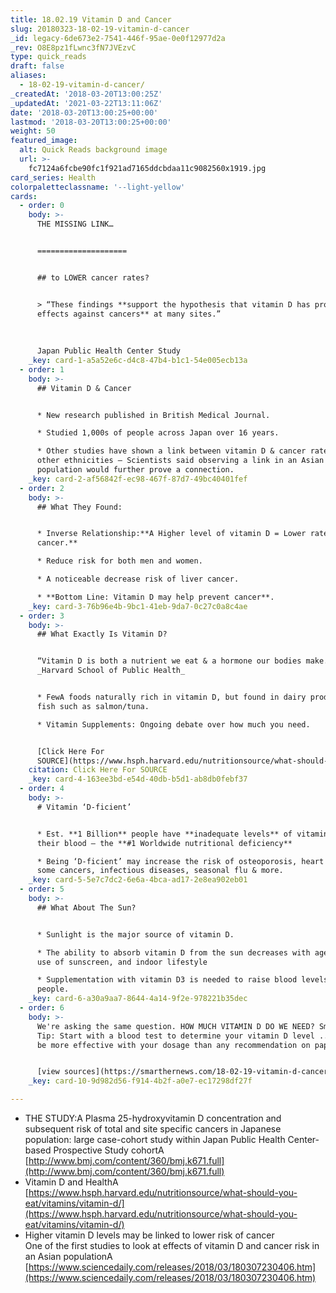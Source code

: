 ```yaml
---
title: 18.02.19 Vitamin D and Cancer
slug: 20180323-18-02-19-vitamin-d-cancer
_id: legacy-6de673e2-7541-446f-95ae-0e0f12977d2a
_rev: O8E8pz1fLwnc3fN7JVEzvC
type: quick_reads
draft: false
aliases:
  - 18-02-19-vitamin-d-cancer/
_createdAt: '2018-03-20T13:00:25Z'
_updatedAt: '2021-03-22T13:11:06Z'
date: '2018-03-20T13:00:25+00:00'
lastmod: '2018-03-20T13:00:25+00:00'
weight: 50
featured_image:
  alt: Quick Reads background image
  url: >-
    fc7124a6fcbe90fc1f921ad7165ddcbdaa11c9082560x1919.jpg
card_series: Health
colorpaletteclassname: '--light-yellow'
cards:
  - order: 0
    body: >-
      THE MISSING LINK…


      ====================


      ## to LOWER cancer rates?


      > “These findings **support the hypothesis that vitamin D has protective
      effects against cancers** at many sites.”  
        
        
        
      Japan Public Health Center Study
    _key: card-1-a5a52e6c-d4c8-47b4-b1c1-54e005ecb13a
  - order: 1
    body: >-
      ## Vitamin D & Cancer


      * New research published in British Medical Journal.

      * Studied 1,000s of people across Japan over 16 years.

      * Other studies have shown a link between vitamin D & cancer rates in
      other ethnicities – Scientists said observing a link in an Asian
      population would further prove a connection.
    _key: card-2-af56842f-ec98-467f-87d7-49bc40401fef
  - order: 2
    body: >-
      ## What They Found:


      * Inverse Relationship:**A Higher level of vitamin D = Lower rate of
      cancer.**

      * Reduce risk for both men and women.

      * A noticeable decrease risk of liver cancer.

      * **Bottom Line: Vitamin D may help prevent cancer**.
    _key: card-3-76b96e4b-9bc1-41eb-9da7-0c27c0a8c4ae
  - order: 3
    body: >-
      ## What Exactly Is Vitamin D?


      “Vitamin D is both a nutrient we eat & a hormone our bodies make.”
      _Harvard School of Public Health_


      * FewA foods naturally rich in vitamin D, but found in dairy products &
      fish such as salmon/tuna.

      * Vitamin Supplements: Ongoing debate over how much you need.


      [Click Here For
      SOURCE](https://www.hsph.harvard.edu/nutritionsource/what-should-you-eat/vitamins/vitamin-d/)
    citation: Click Here For SOURCE
    _key: card-4-163ee3bd-e54d-40db-b5d1-ab8db0febf37
  - order: 4
    body: >-
      # Vitamin ‘D-ficient’


      * Est. **1 Billion** people have **inadequate levels** of vitamin D in
      their blood – the **#1 Worldwide nutritional deficiency**

      * Being ‘D-ficient’ may increase the risk of osteoporosis, heart disease,
      some cancers, infectious diseases, seasonal flu & more.
    _key: card-5-5e7c7dc2-6e6a-4bca-ad17-2e8ea902eb01
  - order: 5
    body: >-
      ## What About The Sun?


      * Sunlight is the major source of vitamin D.

      * The ability to absorb vitamin D from the sun decreases with age, regular
      use of sunscreen, and indoor lifestyle

      * Supplementation with vitamin D3 is needed to raise blood levels for most
      people.
    _key: card-6-a30a9aa7-8644-4a14-9f2e-978221b35dec
  - order: 6
    body: >-
      We're asking the same question. HOW MUCH VITAMIN D DO WE NEED? SmartHER
      Tip: Start with a blood test to determine your vitamin D level ...You'll
      be more effective with your dosage than any recommendation on paper!


      [view sources](https://smarthernews.com/18-02-19-vitamin-d-cancer/)
    _key: card-10-9d982d56-f914-4b2f-a0e7-ec17298df27f

---
```

* THE STUDY:A Plasma 25-hydroxyvitamin D concentration and subsequent risk of total and site specific cancers in Japanese population: large case-cohort study within Japan Public Health Center-based Prospective Study cohortA [http://www.bmj.com/content/360/bmj.k671.full](http://www.bmj.com/content/360/bmj.k671.full)
* Vitamin D and HealthA [https://www.hsph.harvard.edu/nutritionsource/what-should-you-eat/vitamins/vitamin-d/](https://www.hsph.harvard.edu/nutritionsource/what-should-you-eat/vitamins/vitamin-d/)
* Higher vitamin D levels may be linked to lower risk of cancer  
One of the first studies to look at effects of vitamin D and cancer risk in an Asian populationA [https://www.sciencedaily.com/releases/2018/03/180307230406.htm](https://www.sciencedaily.com/releases/2018/03/180307230406.htm)